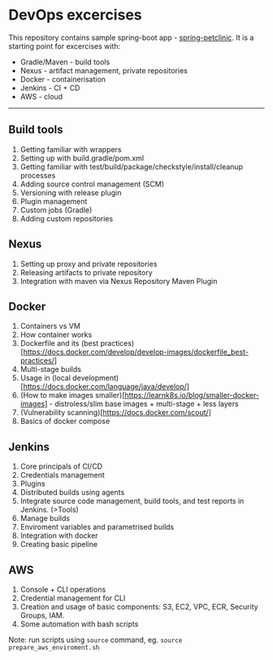 # DevOps excercises

This repository contains sample spring-boot app - [spring-petclinic](https://github.com/spring-projects/spring-petclinic). It is a starting point for excercises with:

* Gradle/Maven - build tools
* Nexus - artifact management, private repositories
* Docker - containerisation
* Jenkins - CI + CD
* AWS - cloud

<hr>

## Build tools

1. Getting familiar with wrappers
2. Setting up with build.gradle/pom.xml
3. Getting familiar with test/build/package/checkstyle/install/cleanup processes
4. Adding source control management (SCM)
5. Versioning with release plugin
6. Plugin management
7. Custom jobs (Gradle)
8. Adding custom repositories

## Nexus

1. Setting up proxy and private repositories
2. Releasing artifacts to private repository
3. Integration with maven via Nexus Repository Maven Plugin

## Docker

1. Containers vs VM
2. How container works
3. Dockerfile and its (best practices)[https://docs.docker.com/develop/develop-images/dockerfile_best-practices/]
4. Multi-stage builds
5. Usage in (local development)[https://docs.docker.com/language/java/develop/]
6. (How to make images smaller)[https://learnk8s.io/blog/smaller-docker-images] - distroless/slim base images + multi-stage + less layers
7. (Vulnerability scanning)[https://docs.docker.com/scout/]
8. Basics of docker compose

## Jenkins

1. Core principals of CI/CD
2. Credentials management
3. Plugins
4. Distributed builds using agents
5. Integrate source code management, build tools, and test reports in Jenkins. (>Tools)
6. Manage builds
7. Enviroment variables and parametrised builds
8. Integration with docker
9. Creating basic pipeline

## AWS

1. Console + CLI operations
2. Credential management for CLI
3. Creation and usage of basic components: S3, EC2, VPC, ECR, Security Groups, IAM.
4. Some automation with bash scripts

Note: run scripts using `source` command, eg. `source prepare_aws_enviroment.sh`
